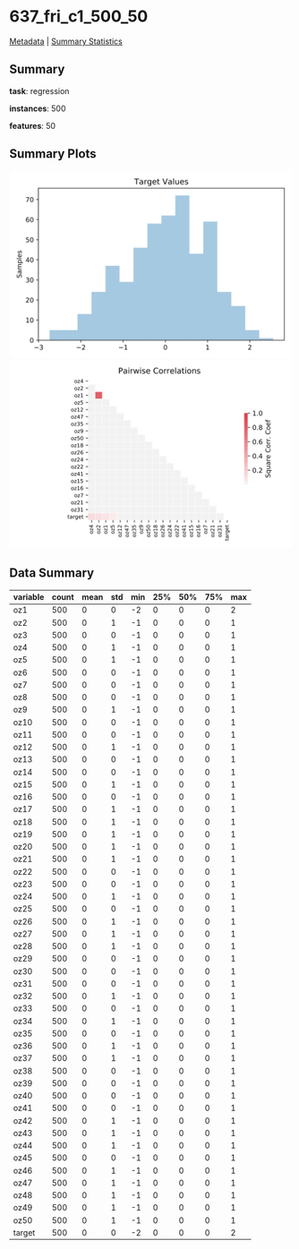 # 637_fri_c1_500_50

[Metadata](metadata.yaml) | [Summary Statistics](summary_stats.csv)

## Summary

**task**: regression

**instances**: 500

**features**: 50

## Summary Plots

![Labels](label.svg)
![Corr](corr.svg)

## Data Summary

|	variable	|	count	|	mean	|	std	|	min	|	25%	|	50%	|	75%	|	max|
| --- | --- | --- | --- | --- | --- | --- | --- | --- |
|	oz1	|	500	|	0	|	0	|	-2	|	0	|	0	|	0	|	2
|	oz2	|	500	|	0	|	1	|	-1	|	0	|	0	|	0	|	1
|	oz3	|	500	|	0	|	0	|	-1	|	0	|	0	|	0	|	1
|	oz4	|	500	|	0	|	1	|	-1	|	0	|	0	|	0	|	1
|	oz5	|	500	|	0	|	1	|	-1	|	0	|	0	|	0	|	1
|	oz6	|	500	|	0	|	0	|	-1	|	0	|	0	|	0	|	1
|	oz7	|	500	|	0	|	0	|	-1	|	0	|	0	|	0	|	1
|	oz8	|	500	|	0	|	0	|	-1	|	0	|	0	|	0	|	1
|	oz9	|	500	|	0	|	1	|	-1	|	0	|	0	|	0	|	1
|	oz10	|	500	|	0	|	0	|	-1	|	0	|	0	|	0	|	1
|	oz11	|	500	|	0	|	0	|	-1	|	0	|	0	|	0	|	1
|	oz12	|	500	|	0	|	1	|	-1	|	0	|	0	|	0	|	1
|	oz13	|	500	|	0	|	0	|	-1	|	0	|	0	|	0	|	1
|	oz14	|	500	|	0	|	0	|	-1	|	0	|	0	|	0	|	1
|	oz15	|	500	|	0	|	1	|	-1	|	0	|	0	|	0	|	1
|	oz16	|	500	|	0	|	0	|	-1	|	0	|	0	|	0	|	1
|	oz17	|	500	|	0	|	1	|	-1	|	0	|	0	|	0	|	1
|	oz18	|	500	|	0	|	1	|	-1	|	0	|	0	|	0	|	1
|	oz19	|	500	|	0	|	1	|	-1	|	0	|	0	|	0	|	1
|	oz20	|	500	|	0	|	1	|	-1	|	0	|	0	|	0	|	1
|	oz21	|	500	|	0	|	1	|	-1	|	0	|	0	|	0	|	1
|	oz22	|	500	|	0	|	0	|	-1	|	0	|	0	|	0	|	1
|	oz23	|	500	|	0	|	0	|	-1	|	0	|	0	|	0	|	1
|	oz24	|	500	|	0	|	1	|	-1	|	0	|	0	|	0	|	1
|	oz25	|	500	|	0	|	0	|	-1	|	0	|	0	|	0	|	1
|	oz26	|	500	|	0	|	1	|	-1	|	0	|	0	|	0	|	1
|	oz27	|	500	|	0	|	1	|	-1	|	0	|	0	|	0	|	1
|	oz28	|	500	|	0	|	1	|	-1	|	0	|	0	|	0	|	1
|	oz29	|	500	|	0	|	0	|	-1	|	0	|	0	|	0	|	1
|	oz30	|	500	|	0	|	0	|	-1	|	0	|	0	|	0	|	1
|	oz31	|	500	|	0	|	0	|	-1	|	0	|	0	|	0	|	1
|	oz32	|	500	|	0	|	1	|	-1	|	0	|	0	|	0	|	1
|	oz33	|	500	|	0	|	0	|	-1	|	0	|	0	|	0	|	1
|	oz34	|	500	|	0	|	1	|	-1	|	0	|	0	|	0	|	1
|	oz35	|	500	|	0	|	0	|	-1	|	0	|	0	|	0	|	1
|	oz36	|	500	|	0	|	1	|	-1	|	0	|	0	|	0	|	1
|	oz37	|	500	|	0	|	1	|	-1	|	0	|	0	|	0	|	1
|	oz38	|	500	|	0	|	0	|	-1	|	0	|	0	|	0	|	1
|	oz39	|	500	|	0	|	0	|	-1	|	0	|	0	|	0	|	1
|	oz40	|	500	|	0	|	0	|	-1	|	0	|	0	|	0	|	1
|	oz41	|	500	|	0	|	0	|	-1	|	0	|	0	|	0	|	1
|	oz42	|	500	|	0	|	1	|	-1	|	0	|	0	|	0	|	1
|	oz43	|	500	|	0	|	1	|	-1	|	0	|	0	|	0	|	1
|	oz44	|	500	|	0	|	1	|	-1	|	0	|	0	|	0	|	1
|	oz45	|	500	|	0	|	0	|	-1	|	0	|	0	|	0	|	1
|	oz46	|	500	|	0	|	1	|	-1	|	0	|	0	|	0	|	1
|	oz47	|	500	|	0	|	1	|	-1	|	0	|	0	|	0	|	1
|	oz48	|	500	|	0	|	1	|	-1	|	0	|	0	|	0	|	1
|	oz49	|	500	|	0	|	1	|	-1	|	0	|	0	|	0	|	1
|	oz50	|	500	|	0	|	1	|	-1	|	0	|	0	|	0	|	1
|	target	|	500	|	0	|	0	|	-2	|	0	|	0	|	0	|	2
